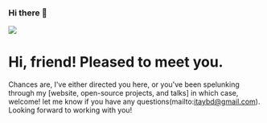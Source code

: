 ### Hi there 👋

<!--
**bdi2357/bdi2357** is a ✨ _special_ ✨ repository because its `README.md` (this file) appears on your GitHub profile.

Here are some ideas to get you started:

- 🔭 I’m currently working on ...
- 🌱 I’m currently learning ...
- 👯 I’m looking to collaborate on ...
- 🤔 I’m looking for help with ...
- 💬 Ask me about ...
- 📫 How to reach me: ...
- 😄 Pronouns: ...
- ⚡ Fun fact: ...
-->
![](https://github.com/bdi2357/bdi2357/ET1.png)
# Hi, friend! Pleased to meet you.
Chances are, I've either directed you here, or you've been spelunking through my [website, open-source projects, and talks] in which case, welcome!  let me know if you have any questions(mailto:itaybd@gmail.com). Looking forward to working with you!
